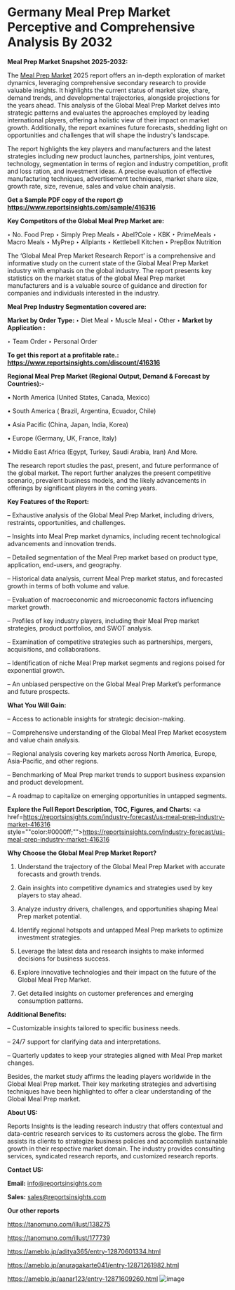 # Germany Meal Prep Market Perceptive and Comprehensive Analysis By 2032

<strong>Meal Prep Market Snapshot 2025-2032:</strong>

The <a href=https://www.reportsinsights.com/sample/416316>Meal Prep Market</a> 2025 report offers an in-depth exploration of market dynamics, leveraging comprehensive secondary research to provide valuable insights. It highlights the current status of market size, share, demand trends, and developmental trajectories, alongside projections for the years ahead. This analysis of the Global Meal Prep Market delves into strategic patterns and evaluates the approaches employed by leading international players, offering a holistic view of their impact on market growth. Additionally, the report examines future forecasts, shedding light on opportunities and challenges that will shape the industry's landscape.

The report highlights the key players and manufacturers and the latest strategies including new product launches, partnerships, joint ventures, technology, segmentation in terms of region and industry competition, profit and loss ration, and investment ideas. A precise evaluation of effective manufacturing techniques, advertisement techniques, market share size, growth rate, size, revenue, sales and value chain analysis.

<strong>Get a Sample PDF copy of the report @ <a href=https://www.reportsinsights.com/sample/416316 style=color:#0000ff;>https://www.reportsinsights.com/sample/416316</a></strong>

<strong>Key Competitors of the Global Meal Prep Market are:</strong>

‣ No. Food Prep
‣ Simply Prep Meals
‣ Abel?Cole
‣ KBK
‣ PrimeMeals
‣ Macro Meals
‣ MyPrep
‣ Allplants
‣ Kettlebell Kitchen
‣ PrepBox Nutrition

The ‘Global Meal Prep Market Research Report’ is a comprehensive and informative study on the current state of the Global Meal Prep Market industry with emphasis on the global industry. The report presents key statistics on the market status of the global Meal Prep market manufacturers and is a valuable source of guidance and direction for companies and individuals interested in the industry.

<strong>Meal Prep Industry Segmentation covered are:</strong>

<strong>Market by Order Type: </strong>
‣ Diet Meal
‣ Muscle Meal
‣ Other
‣ 
<strong>Market by Application :</strong>

‣ Team Order
‣ Personal Order

<strong>To get this report at a profitable rate.: <a href=https://www.reportsinsights.com/discount/416316 style=color:#0000ff;>https://www.reportsinsights.com/discount/416316</a></strong>

<strong>Regional Meal Prep Market (Regional Output, Demand &amp; Forecast by Countries):-</strong>

• North America (United States, Canada, Mexico)

• South America ( Brazil, Argentina, Ecuador, Chile)

• Asia Pacific (China, Japan, India, Korea)

• Europe (Germany, UK, France, Italy)

• Middle East Africa (Egypt, Turkey, Saudi Arabia, Iran) And More.

The research report studies the past, present, and future performance of the global market. The report further analyzes the present competitive scenario, prevalent business models, and the likely advancements in offerings by significant players in the coming years.

<strong>Key Features of the Report:</strong>

– Exhaustive analysis of the Global Meal Prep Market, including drivers, restraints, opportunities, and challenges.

– Insights into Meal Prep market dynamics, including recent technological advancements and innovation trends.

– Detailed segmentation of the Meal Prep market based on product type, application, end-users, and geography.

– Historical data analysis, current Meal Prep market status, and forecasted growth in terms of both volume and value.

– Evaluation of macroeconomic and microeconomic factors influencing market growth.

– Profiles of key industry players, including their Meal Prep market strategies, product portfolios, and SWOT analysis.

– Examination of competitive strategies such as partnerships, mergers, acquisitions, and collaborations.

– Identification of niche Meal Prep market segments and regions poised for exponential growth.

– An unbiased perspective on the Global Meal Prep Market’s performance and future prospects.

<strong>What You Will Gain:</strong>

– Access to actionable insights for strategic decision-making.

– Comprehensive understanding of the Global Meal Prep Market ecosystem and value chain analysis.

– Regional analysis covering key markets across North America, Europe, Asia-Pacific, and other regions.

– Benchmarking of Meal Prep market trends to support business expansion and product development.

– A roadmap to capitalize on emerging opportunities in untapped segments.

<strong>Explore the Full Report Description, TOC, Figures, and Charts:</strong>
<a href=https://reportsinsights.com/industry-forecast/us-meal-prep-industry-market-416316 style=""color:#0000ff;"">https://reportsinsights.com/industry-forecast/us-meal-prep-industry-market-416316</a>

<strong>Why Choose the Global Meal Prep Market Report?</strong>

1. Understand the trajectory of the Global Meal Prep Market with accurate forecasts and growth trends.

2. Gain insights into competitive dynamics and strategies used by key players to stay ahead.

3. Analyze industry drivers, challenges, and opportunities shaping Meal Prep market potential.

4. Identify regional hotspots and untapped Meal Prep markets to optimize investment strategies.

5. Leverage the latest data and research insights to make informed decisions for business success.

6. Explore innovative technologies and their impact on the future of the Global Meal Prep Market.

7. Get detailed insights on customer preferences and emerging consumption patterns.

<strong>Additional Benefits:</strong>

– Customizable insights tailored to specific business needs.

– 24/7 support for clarifying data and interpretations.

– Quarterly updates to keep your strategies aligned with Meal Prep market changes.

Besides, the market study affirms the leading players worldwide in the Global Meal Prep market. Their key marketing strategies and advertising techniques have been highlighted to offer a clear understanding of the Global Meal Prep market.

<strong><strong>About US</strong>:</strong>

Reports Insights is the leading research industry that offers contextual and data-centric research services to its customers across the globe. The firm assists its clients to strategize business policies and accomplish sustainable growth in their respective market domain. The industry provides consulting services, syndicated research reports, and customized research reports.

<strong>Contact US:</strong>

<p class=><b>Email:</b> <a href=mailto:info@reportsinsights.com>info@reportsinsights.com</a></p>
<p class=><b>Sales:</b> <a href=mailto:sales@reportsinsights.com>sales@reportsinsights.com</a></p>

<strong>Our other reports</strong>

<a href=https://tanomuno.com/illust/138275>https://tanomuno.com/illust/138275</a>

<a href=https://tanomuno.com/illust/177739>https://tanomuno.com/illust/177739</a>

<a href=https://ameblo.jp/aditya365/entry-12870601334.html>https://ameblo.jp/aditya365/entry-12870601334.html</a>

<a href=https://ameblo.jp/anuragakarte041/entry-12871261982.html>https://ameblo.jp/anuragakarte041/entry-12871261982.html</a>

<a href=https://ameblo.jp/aanar123/entry-12871609260.html>https://ameblo.jp/aanar123/entry-12871609260.html</a>
![image](https://github.com/user-attachments/assets/6c5a2cce-f37f-4f4f-a020-de13503baa75)
